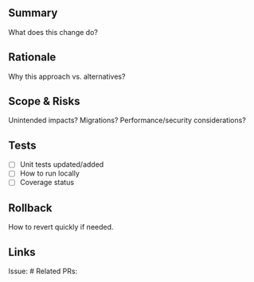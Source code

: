 ## Summary
What does this change do?

## Rationale
Why this approach vs. alternatives?

## Scope & Risks
Unintended impacts? Migrations? Performance/security considerations?

## Tests
- [ ] Unit tests updated/added
- [ ] How to run locally
- [ ] Coverage status

## Rollback
How to revert quickly if needed.

## Links
Issue: #
Related PRs:
